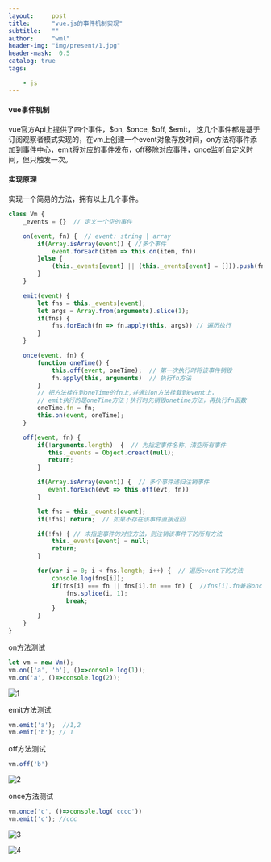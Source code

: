 ```yaml
---
layout:     post
title:      "vue.js的事件机制实现"
subtitle:   ""
author:     "wml"
header-img: "img/present/1.jpg"
header-mask:  0.5
catalog: true
tags:

    - js
---
```


#### vue事件机制

vue官方Api上提供了四个事件，$on, $once, $off, $emit， 这几个事件都是基于订阅观察者模式实现的，在vm上创建一个event对象存放时间，on方法将事件添加到事件中心，emit将对应的事件发布，off移除对应事件，once监听自定义时间，但只触发一次。

#### 实现原理

实现一个简易的方法，拥有以上几个事件。

```js
class Vm {
    _events = {}  // 定义一个空的事件

    on(event, fn) {  // event: string | array
        if(Array.isArray(event)) { //多个事件
            event.forEach(item => this.on(item, fn))
        }else {
            (this._events[event] || (this._events[event] = [])).push(fn);  //将事件推送进事件中心（||优先级比=高）
        }
    }

    emit(event) {
        let fns = this._events[event];
        let args = Array.from(arguments).slice(1);
        if(fns) {
            fns.forEach(fn => fn.apply(this, args)) // 遍历执行
        }
    }

    once(event, fn) {
        function oneTime() {  
            this.off(event, oneTime);  // 第一次执行时将该事件销毁
            fn.apply(this, arguments)  // 执行fn方法
        }
        // 把方法挂在到oneTime的fn上,并通过on方法挂载到event上，
        // emit执行的是oneTime方法；执行时先销毁onetime方法，再执行fn函数
        oneTime.fn = fn; 
        this.on(event, oneTime);
    }

    off(event, fn) {
        if(!arguments.length)  {  // 为指定事件名称，清空所有事件
           this._events = Object.creact(null);
           return;
        }

        if(Array.isArray(event)) {  // 多个事件递归注销事件
           event.forEach(evt => this.off(evt, fn))
        }

        let fns = this._events[event];
        if(!fns) return;  // 如果不存在该事件直接返回

        if(!fn) { // 未指定事件的对应方法，则注销该事件下的所有方法
            this._events[event] = null;  
            return;
        }

        for(var i = 0; i < fns.length; i++) {  // 遍历event下的方法
            console.log(fns[i]);
            if(fns[i] === fn || fns[i].fn === fn) {  //fns[i].fn兼容once事件下的方法
                fns.splice(i, 1);
                break;
            }
        }
    }
}

```

on方法测试

```js
let vm = new Vm();
vm.on(['a', 'b'], ()=>console.log(1));
vm.on('a', ()=>console.log(2));

```

![1](/img/vue/1.png)

emit方法测试

```js
vm.emit('a');  //1,2
vm.emit('b'); // 1
```

off方法测试

```js
vm.off('b')
```
![2](/img/vue/2.png)

once方法测试

```js
vm.once('c', ()=>console.log('cccc'))
vm.emit('c'); //ccc
```

![3](/img/vue/3.png)

![4](/img/vue/4.png)